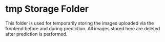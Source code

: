 # tmp Storage Folder

This folder is used for temporarily storing the images uploaded via the frontend before and during prediction. All images stored here are deleted after prediction is performed.